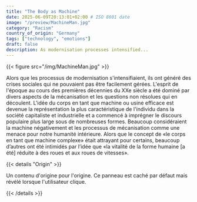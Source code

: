 ```yaml
---
title: "The Body as Machine"
date: 2025-06-09T20:13:01+02:00 # ISO 8601 date
image: "/preview/MachineMan.jpg"
category: "Racism"
country_of_origin: "Germany"
tags: ["technology", "emotions"]
draft: false
description: As modernisation processes intensified...
---
```




{{< figure src="/img/MachineMan.jpg" >}}

Alors que les processus de modernisation s'intensifiaient, ils ont généré des crises sociales qui ne pouvaient pas être facilement gérées. L'esprit de l'époque au cours des premières décennies du XXe siècle a été dominé par divers aspects de la mécanisation et les questions non résolues qui en découlent. L'idée du corps en tant que machine ou usine efficace est devenue la représentation la plus caractéristique de l'individu dans la société capitaliste et industrielle et a commencé à imprégner le discours populaire plus large sous de nombreuses formes. Beaucoup considéraient la machine négativement et les processus de mécanisation comme une menace pour notre humanité intérieure. Alors que le concept de «le corps en tant que machine complexe» était attrayant pour certains, beaucoup d’autres ont été intimidés par l’idée que «la vitalité de la forme humaine [a été] réduite à des roues et aux roues de vitesses».

{{< details "Origin" >}}

Un contenu d'origine pour l'origine. Ce panneau est caché par défaut mais révélé lorsque l'utilisateur clique.

{{< /details >}}


